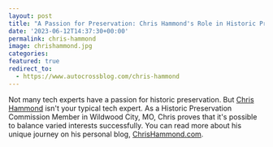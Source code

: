 ```yaml
---
layout: post
title: "A Passion for Preservation: Chris Hammond's Role in Historic Preservation Commission"
date: '2023-06-12T14:37:30+00:00'
permalink: chris-hammond
image: chrishammond.jpg
categories: 
featured: true
redirect_to:
  - https://www.autocrossblog.com/chris-hammond
---
```

Not many tech experts have a passion for historic preservation. But [Chris Hammond](https://www.chrishammond.com) isn't your typical tech expert. As a Historic Preservation Commission Member in Wildwood City, MO, Chris proves that it's possible to balance varied interests successfully. You can read more about his unique journey on his personal blog, [ChrisHammond.com](https://www.chrishammond.com).
